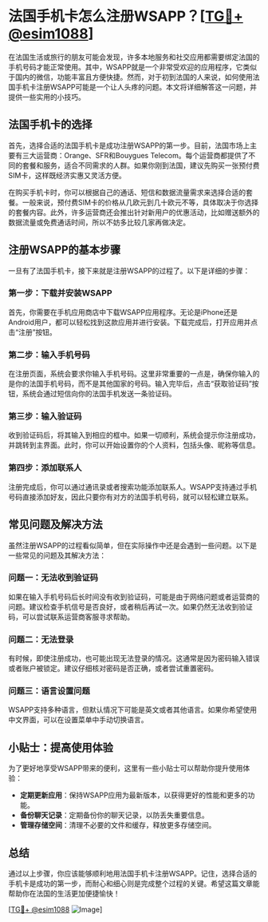 # 法国手机卡怎么注册WSAPP？[[TG💪+ @esim1088](https://t.me/s/esim1088)]

在法国生活或旅行的朋友可能会发现，许多本地服务和社交应用都需要绑定法国的手机号码才能正常使用。其中，WSAPP就是一个非常受欢迎的应用程序，它类似于国内的微信，功能丰富且方便快捷。然而，对于初到法国的人来说，如何使用法国手机卡注册WSAPP可能是一个让人头疼的问题。本文将详细解答这一问题，并提供一些实用的小技巧。

## 法国手机卡的选择

首先，选择合适的法国手机卡是成功注册WSAPP的第一步。目前，法国市场上主要有三大运营商：Orange、SFR和Bouygues Telecom。每个运营商都提供了不同的套餐和服务，适合不同需求的人群。如果你刚到法国，建议先购买一张预付费SIM卡，这样既经济实惠又灵活方便。

在购买手机卡时，你可以根据自己的通话、短信和数据流量需求来选择合适的套餐。一般来说，预付费SIM卡的价格从几欧元到几十欧元不等，具体取决于你选择的套餐内容。此外，许多运营商还会推出针对新用户的优惠活动，比如赠送额外的数据流量或免费通话时间，所以不妨多比较几家再做决定。

## 注册WSAPP的基本步骤

一旦有了法国手机卡，接下来就是注册WSAPP的过程了。以下是详细的步骤：

### 第一步：下载并安装WSAPP

首先，你需要在手机应用商店中下载WSAPP应用程序。无论是iPhone还是Android用户，都可以轻松找到这款应用并进行安装。下载完成后，打开应用并点击“注册”按钮。

### 第二步：输入手机号码

在注册页面，系统会要求你输入手机号码。这里非常重要的一点是，确保你输入的是你的法国手机号码，而不是其他国家的号码。输入完毕后，点击“获取验证码”按钮，系统会通过短信向你的法国手机发送一条验证码。

### 第三步：输入验证码

收到验证码后，将其输入到相应的框中。如果一切顺利，系统会提示你注册成功，并跳转到主界面。此时，你可以开始设置你的个人资料，包括头像、昵称等信息。

### 第四步：添加联系人

注册完成后，你可以通过通讯录或者搜索功能添加联系人。WSAPP支持通过手机号码直接添加好友，因此只要你有对方的法国手机号码，就可以轻松建立联系。

## 常见问题及解决方法

虽然注册WSAPP的过程看似简单，但在实际操作中还是会遇到一些问题。以下是一些常见的问题及其解决方法：

### 问题一：无法收到验证码

如果在输入手机号码后长时间没有收到验证码，可能是由于网络问题或者运营商的问题。建议检查手机信号是否良好，或者稍后再试一次。如果仍然无法收到验证码，可以尝试联系运营商客服寻求帮助。

### 问题二：无法登录

有时候，即使注册成功，也可能出现无法登录的情况。这通常是因为密码输入错误或者账户被锁定。建议仔细核对密码是否正确，或者尝试重置密码。

### 问题三：语言设置问题

WSAPP支持多种语言，但默认情况下可能是英文或者其他语言。如果你希望使用中文界面，可以在设置菜单中手动切换语言。

## 小贴士：提高使用体验

为了更好地享受WSAPP带来的便利，这里有一些小贴士可以帮助你提升使用体验：

- **定期更新应用**：保持WSAPP应用为最新版本，以获得更好的性能和更多的功能。
- **备份聊天记录**：定期备份你的聊天记录，以防丢失重要信息。
- **管理存储空间**：清理不必要的文件和缓存，释放更多存储空间。

## 总结

通过以上步骤，你应该能够顺利地用法国手机卡注册WSAPP。记住，选择合适的手机卡是成功的第一步，而耐心和细心则是完成整个过程的关键。希望这篇文章能帮助你在法国的生活更加便捷愉快！

[[TG💪+ @esim1088](https://t.me/s/esim1088) ![Image](https://i.postimg.cc/4NQfJmqS/Snipaste-2025-05-13-00-14-12.png)]
